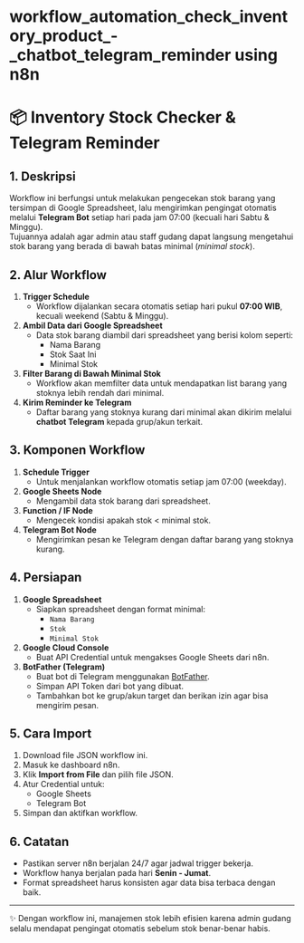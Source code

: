 # workflow_automation_check_inventory_product_-_chatbot_telegram_reminder using n8n

# 📦 Inventory Stock Checker & Telegram Reminder

## 1. Deskripsi
Workflow ini berfungsi untuk melakukan pengecekan stok barang yang tersimpan di Google Spreadsheet, lalu mengirimkan pengingat otomatis melalui **Telegram Bot** setiap hari pada jam 07:00 (kecuali hari Sabtu & Minggu).  
Tujuannya adalah agar admin atau staff gudang dapat langsung mengetahui stok barang yang berada di bawah batas minimal (*minimal stock*).

## 2. Alur Workflow
1. **Trigger Schedule**  
   - Workflow dijalankan secara otomatis setiap hari pukul **07:00 WIB**, kecuali weekend (Sabtu & Minggu).
2. **Ambil Data dari Google Spreadsheet**  
   - Data stok barang diambil dari spreadsheet yang berisi kolom seperti:
     - Nama Barang  
     - Stok Saat Ini  
     - Minimal Stok  
3. **Filter Barang di Bawah Minimal Stok**  
   - Workflow akan memfilter data untuk mendapatkan list barang yang stoknya lebih rendah dari minimal.
4. **Kirim Reminder ke Telegram**  
   - Daftar barang yang stoknya kurang dari minimal akan dikirim melalui **chatbot Telegram** kepada grup/akun terkait.

## 3. Komponen Workflow
1. **Schedule Trigger**  
   - Untuk menjalankan workflow otomatis setiap jam 07:00 (weekday).
2. **Google Sheets Node**  
   - Mengambil data stok barang dari spreadsheet.
3. **Function / IF Node**  
   - Mengecek kondisi apakah stok < minimal stok.
4. **Telegram Bot Node**  
   - Mengirimkan pesan ke Telegram dengan daftar barang yang stoknya kurang.

## 4. Persiapan
1. **Google Spreadsheet**  
   - Siapkan spreadsheet dengan format minimal:  
     - `Nama Barang`  
     - `Stok`  
     - `Minimal Stok`
2. **Google Cloud Console**  
   - Buat API Credential untuk mengakses Google Sheets dari n8n.
3. **BotFather (Telegram)**  
   - Buat bot di Telegram menggunakan [BotFather](https://t.me/BotFather).  
   - Simpan API Token dari bot yang dibuat.
   - Tambahkan bot ke grup/akun target dan berikan izin agar bisa mengirim pesan.

## 5. Cara Import
1. Download file JSON workflow ini.  
2. Masuk ke dashboard n8n.  
3. Klik **Import from File** dan pilih file JSON.  
4. Atur Credential untuk:
   - Google Sheets
   - Telegram Bot  
5. Simpan dan aktifkan workflow.

## 6. Catatan
- Pastikan server n8n berjalan 24/7 agar jadwal trigger bekerja.  
- Workflow hanya berjalan pada hari **Senin - Jumat**.  
- Format spreadsheet harus konsisten agar data bisa terbaca dengan baik.  

---
✨ Dengan workflow ini, manajemen stok lebih efisien karena admin gudang selalu mendapat pengingat otomatis sebelum stok benar-benar habis.
